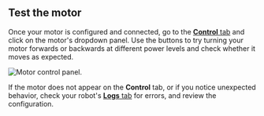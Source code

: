 ## Test the motor

Once your motor is configured and connected, go to the [**Control** tab](/fleet/machines/#control) and click on the motor's dropdown panel.
Use the buttons to try turning your motor forwards or backwards at different power levels and check whether it moves as expected.

![Motor control panel.](/components/motor/control.png)

If the motor does not appear on the **Control** tab, or if you notice unexpected behavior, check your robot's [**Logs** tab](/fleet/machines/#logs) for errors, and review the configuration.

